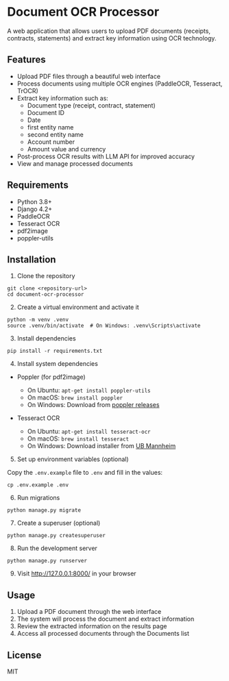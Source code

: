 # Document OCR Processor

A web application that allows users to upload PDF documents (receipts, contracts, statements) and extract key information using OCR technology.

## Features

- Upload PDF files through a beautiful web interface
- Process documents using multiple OCR engines (PaddleOCR, Tesseract, TrOCR)
- Extract key information such as:
  - Document type (receipt, contract, statement)
  - Document ID
  - Date
  - first entity name
  - second entity name
  - Account number
  - Amount value and currency
- Post-process OCR results with LLM API for improved accuracy
- View and manage processed documents

## Requirements

- Python 3.8+
- Django 4.2+
- PaddleOCR
- Tesseract OCR
- pdf2image
- poppler-utils

## Installation

1. Clone the repository

```
git clone <repository-url>
cd document-ocr-processor
```

2. Create a virtual environment and activate it

```
python -m venv .venv
source .venv/bin/activate  # On Windows: .venv\Scripts\activate
```

3. Install dependencies

```
pip install -r requirements.txt
```

4. Install system dependencies

- Poppler (for pdf2image)
  - On Ubuntu: `apt-get install poppler-utils`
  - On macOS: `brew install poppler`
  - On Windows: Download from [poppler releases](https://github.com/oschwartz10612/poppler-windows/releases)

- Tesseract OCR
  - On Ubuntu: `apt-get install tesseract-ocr`
  - On macOS: `brew install tesseract`
  - On Windows: Download installer from [UB Mannheim](https://github.com/UB-Mannheim/tesseract/wiki)

5. Set up environment variables (optional)

Copy the `.env.example` file to `.env` and fill in the values:

```
cp .env.example .env
```

6. Run migrations

```
python manage.py migrate
```

7. Create a superuser (optional)

```
python manage.py createsuperuser
```

8. Run the development server

```
python manage.py runserver
```

9. Visit http://127.0.0.1:8000/ in your browser

## Usage

1. Upload a PDF document through the web interface
2. The system will process the document and extract information
3. Review the extracted information on the results page
4. Access all processed documents through the Documents list

## License

MIT
